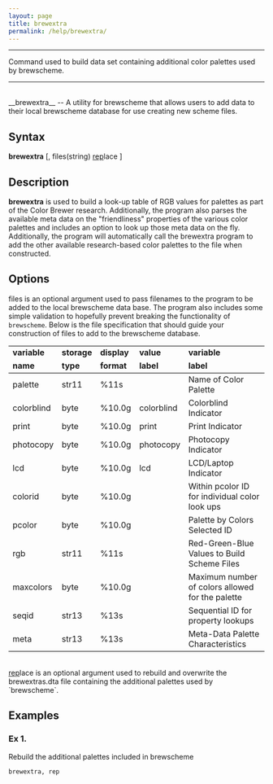 ```yaml
---
layout: page
title: brewextra
permalink: /help/brewextra/
---
```



<hr>
Command used to build data set containing additional color palettes used by brewscheme.
<hr>
 
<br> 
__brewextra__ -- A utility for brewscheme that allows users to add data to their local brewscheme database for use creating new scheme files.
 
## Syntax
 
__brewextra__ [, files(string) <u>rep</u>lace ]
 
## Description
 
__brewextra__ is used to build a look-up table of RGB values for palettes as part of the Color Brewer research.  Additionally, the program also parses the available meta data on the "friendliness" properties of the various color palettes and includes an option to look up those meta data on the fly.  Additionally, the program will automatically call the brewextra program to add the other available research-based color palettes to the file when constructed.
 
## Options
 
files is an optional argument used to pass filenames to the program to be added to the local brewscheme data base.  The program also includes some simple validation to hopefully prevent breaking the functionality of `brewscheme`.  Below is the file specification that should guide your construction of files to add to the brewscheme database.
 
<table style="width:100%"> 
<tr><td style="border-top: 1px solid black"><strong>variable</strong></td><td style="border-top: 1px solid black"><strong>storage</strong></td><td style="border-top: 1px solid black"><strong>display</strong></td><td style="border-top: 1px solid black"><strong>value</strong></td><td style="border-top: 1px solid black"><strong>variable</strong></td></tr>
<tr><td style="border-bottom: 1px solid black"><strong>name</strong></td><td style="border-bottom: 1px solid black"><strong>type</strong></td><td style="border-bottom: 1px solid black"><strong>format</strong></td><td style="border-bottom: 1px solid black"><strong>label</strong></td><td style="border-bottom: 1px solid black"><strong>label</strong></td></tr>
<tr><td>palette</td><td>str11</td><td>%11s</td><td></td><td>Name of Color Palette</td></tr>
<tr><td>colorblind</td><td>byte</td><td>%10.0g</td><td>colorblind</td><td>Colorblind Indicator</td></tr>
<tr><td>print</td><td>byte</td><td>%10.0g</td><td>print</td><td>Print Indicator</td></tr>
<tr><td>photocopy</td><td>byte</td><td>%10.0g</td><td>photocopy</td><td>Photocopy Indicator</td></tr>
<tr><td>lcd</td><td>byte</td><td>%10.0g</td><td>lcd</td><td>LCD/Laptop Indicator</td></tr>
<tr><td>colorid</td><td>byte</td><td>%10.0g</td><td></td><td>Within pcolor ID for individual color look ups</td></tr>
<tr><td>pcolor</td><td>byte</td><td>%10.0g</td><td></td><td>Palette by Colors Selected ID</td></tr>
<tr><td>rgb</td><td>str11</td><td>%11s</td><td></td><td>Red-Green-Blue Values to Build Scheme Files</td></tr>
<tr><td>maxcolors</td><td>byte</td><td>%10.0g</td><td></td><td>Maximum number of colors allowed for the palette</td></tr>
<tr><td>seqid</td><td>str13</td><td>%13s</td><td></td><td>Sequential ID for property lookups</td></tr>
<tr><td style="border-bottom: 1px solid black">meta</td><td style="border-bottom: 1px solid black">str13</td><td style="border-bottom: 1px solid black">%13s</td><td style="border-bottom: 1px solid black"></td><td style="border-bottom: 1px solid black">Meta-Data Palette Characteristics</td></tr>
</table> 
<br>
<u>rep</u>lace is an optional argument used to rebuild and overwrite the brewextras.dta file containing the additional palettes used by `brewscheme`.
 
## Examples
 
### Ex 1.
Rebuild the additional palettes included in brewscheme
 
```Stata
brewextra, rep
``` 
 
